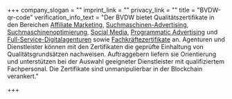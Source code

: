 +++
company_slogan = ""
imprint_link = ""
privacy_link = ""
title = "BVDW-qr-code"
verification_info_text = "Der BVDW bietet Qualitätszertifikate in den Bereichen [Affiliate Marketing](https://www.bvdw.org/zertifizierungen/qualitaetszertifikate/affiliate-marketing-qualitaetszertifikat/?L=0), [Suchmaschinen-Advertising](https://www.bvdw.org/zertifizierungen/qualitaetszertifikate/sea-qualitaetszertifikat/?L=0), [Suchmaschinenoptimierung](https://www.bvdw.org/zertifizierungen/qualitaetszertifikate/seo-qualitaetszertifikat/?L=0), [Social Media](https://www.bvdw.org/zertifizierungen/qualitaetszertifikate/social-media-qualitaetszertifikat/?L=0), [Programmatic Advertising](https://www.bvdw.org/zertifizierungen/qualitaetszertifikate/programmatic-advertising-qualitaetszertifikat/?L=0) und [Full-Service-Digitalagenturen](https://www.bvdw.org/zertifizierungen/qualitaetszertifikate/trusted-agency-qualitaetszertifikat/?L=0) sowie [Fachkräftezertifikate](https://www.bvdw.org/zertifizierungen/qualitaetszertifikate/fachkraeftezertifikat/?L=0) an. Agenturen und Dienstleister können mit den Zertifikaten die geprüfte Einhaltung von Qualitätsgrundsätzen nachweisen. Auftraggebern liefern sie Orientierung und unterstützen bei der Auswahl geeigneter Dienstleister mit qualifiziertem Fachpersonal. Die Zertifikate sind unmanipulierbar in der Blockchain verankert."

+++
